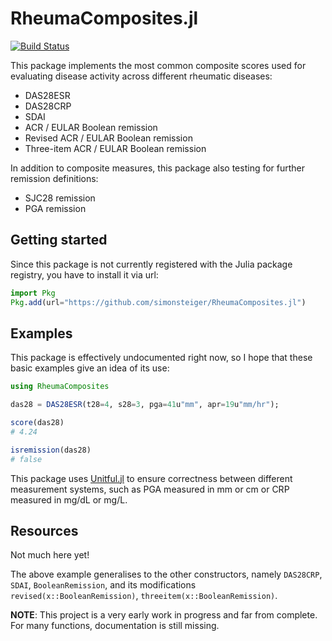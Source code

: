 # RheumaComposites.jl

[![Build Status](https://github.com/simonsteiger/RheumaComposites.jl/actions/workflows/CI.yml/badge.svg?branch=main)](https://github.com/simonsteiger/RheumaComposites.jl/actions/workflows/CI.yml?query=branch%3Amain)

This package implements the most common composite scores used for evaluating disease activity across different rheumatic diseases:

- DAS28ESR
- DAS28CRP
- SDAI
- ACR / EULAR Boolean remission
- Revised ACR / EULAR Boolean remission
- Three-item ACR / EULAR Boolean remission

In addition to composite measures, this package also testing for further remission definitions:

- SJC28 remission
- PGA remission

## Getting started

Since this package is not currently registered with the Julia package registry, you have to install it via url:

```julia
import Pkg
Pkg.add(url="https://github.com/simonsteiger/RheumaComposites.jl")
```

## Examples

This package is effectively undocumented right now, so I hope that these basic examples give an idea of its use:

```julia
using RheumaComposites

das28 = DAS28ESR(t28=4, s28=3, pga=41u"mm", apr=19u"mm/hr");

score(das28)
# 4.24

isremission(das28)
# false
```

This package uses [Unitful.jl](https://painterqubits.github.io/Unitful.jl/stable/) to ensure correctness between different measurement systems, such as PGA measured in mm or cm or CRP measured in mg/dL or mg/L.

## Resources

Not much here yet!

The above example generalises to the other constructors, namely `DAS28CRP`, `SDAI`, `BooleanRemission`, and its modifications `revised(x::BooleanRemission)`, `threeitem(x::BooleanRemission)`.

**NOTE**: This project is a very early work in progress and far from complete. For many functions, documentation is still missing.

